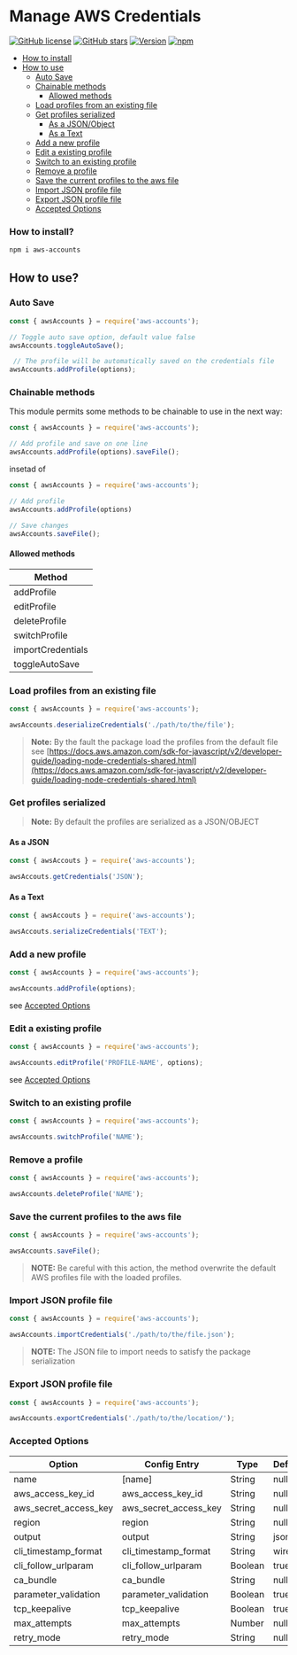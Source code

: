 # Manage AWS Credentials

[![GitHub license](https://img.shields.io/github/license/AndresMorelos/aws-accounts?style=flat-square)](https://github.com/AndresMorelos/aws-accounts/blob/master/LICENSE)
[![GitHub stars](https://img.shields.io/github/stars/AndresMorelos/aws-accounts?style=flat-square)](https://github.com/AndresMorelos/aws-accounts/stargazers)
[![Version](https://img.shields.io/npm/v/aws-accounts.svg?style=flat-square)](https://www.npmjs.com/package/aws-accounts)
[![npm](https://img.shields.io/npm/dw/aws-accounts?style=flat-square)](https://www.npmjs.com/package/aws-accounts)

* [How to install](#how-to-install)
* [How to use](#how-to-use)
  + [Auto Save](#auto-save)
  + [Chainable methods](#chainable-methods)
    - [Allowed methods](#allowed-methods)
  + [Load profiles from an existing file](#load-profiles-from-an-existing-file)
  + [Get profiles serialized](#get-profiles-serialized)
    - [As a JSON/Object](#as-a-json)
    - [As a Text](#as-a-text)
  + [Add a new profile](#add-a-new-profile)
  + [Edit a existing profile](#edit-a-existing-profile)
  + [Switch to an existing profile](#switch-to-an-existing-profile)
  + [Remove a profile](#remove-a-profile)
  + [Save the current profiles to the aws file](#save-the-current-profiles-to-the-aws-file)
  + [Import JSON profile file](#import-json-profile-file)
  + [Export JSON profile file](#export-json-profile-file)
  + [Accepted Options](#accepted-options)

### How to install?

``` sh
npm i aws-accounts
```

## How to use?

### Auto Save 

```js
const { awsAccounts } = require('aws-accounts');

// Toggle auto save option, default value false
awsAccounts.toggleAutoSave();

 // The profile will be automatically saved on the credentials file
awsAccounts.addProfile(options);
```

### Chainable methods

This module permits some methods to be chainable to use in the next way:


```js
const { awsAccounts } = require('aws-accounts');

// Add profile and save on one line
awsAccounts.addProfile(options).saveFile();
```

insetad of 


```js
const { awsAccounts } = require('aws-accounts');

// Add profile
awsAccounts.addProfile(options)

// Save changes
awsAccounts.saveFile();
```

#### Allowed methods

| Method            |
|-------------------|
| addProfile        |
| editProfile       |
| deleteProfile     |
| switchProfile     |
| importCredentials |
| toggleAutoSave    |


### Load profiles from an existing file

``` js
const { awsAccounts } = require('aws-accounts');

awsAccounts.deserializeCredentials('./path/to/the/file');
```

> **Note:** By the fault the package load the profiles from the default file see [https://docs.aws.amazon.com/sdk-for-javascript/v2/developer-guide/loading-node-credentials-shared.html](https://docs.aws.amazon.com/sdk-for-javascript/v2/developer-guide/loading-node-credentials-shared.html)

### Get profiles serialized

> **Note:** By default the profiles are serialized as a JSON/OBJECT

#### As a JSON

``` js
const { awsAccouts } = require('aws-accounts');

awsAccouts.getCredentials('JSON');
```

#### As a Text

``` js
const { awsAccouts } = require('aws-accounts');

awsAccouts.serializeCredentials('TEXT');
```

### Add a new profile

``` js
const { awsAccounts } = require('aws-accounts');

awsAccounts.addProfile(options);
```

see [Accepted Options](#accepted-options)

### Edit a existing profile

``` js
const { awsAccounts } = require('aws-accounts');

awsAccounts.editProfile('PROFILE-NAME', options);
```
see [Accepted Options](#accepted-options)

### Switch to an existing profile

``` js
const { awsAccounts } = require('aws-accounts');

awsAccounts.switchProfile('NAME');
```

### Remove a profile

``` js
const { awsAccounts } = require('aws-accounts');

awsAccounts.deleteProfile('NAME');
```

### Save the current profiles to the aws file

``` js
const { awsAccounts } = require('aws-accounts');

awsAccounts.saveFile();
```

> **NOTE:** Be careful with this action, the method overwrite the default AWS profiles file with the loaded profiles.

### Import JSON profile file

``` js
const { awsAccounts } = require('aws-accounts');

awsAccounts.importCredentials('./path/to/the/file.json');
```

> **NOTE:** The JSON file to import needs to satisfy the package serialization

### Export JSON profile file

``` js
const { awsAccounts } = require('aws-accounts');

awsAccounts.exportCredentials('./path/to/the/location/');
```


### Accepted Options

| Option                     | Config Entry          | Type    | Default |
| -------------------------- | --------------------- | ------- | ------- |
| name                       | [name]                | String  | null    |
| aws_access_key_id          | aws_access_key_id     | String  | null    |
| aws_secret_access_key      | aws_secret_access_key | String  | null    |
| region                     | region                | String  | null    |
| output                     | output                | String  | json    |
| cli_timestamp_format       | cli_timestamp_format  | String  | wire    |
| cli_follow_urlparam        | cli_follow_urlparam   | Boolean | true    |
| ca_bundle                  | ca_bundle             | String  | null    |
| parameter_validation       | parameter_validation  | Boolean | true    |
| tcp_keepalive              | tcp_keepalive         | Boolean | true    |
| max_attempts               | max_attempts          | Number  | null    |
| retry_mode                 | retry_mode            | String  | null    |

